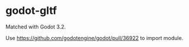 # godot-gltf

Matched with Godot 3.2.

Use https://github.com/godotengine/godot/pull/36922 to import module.
